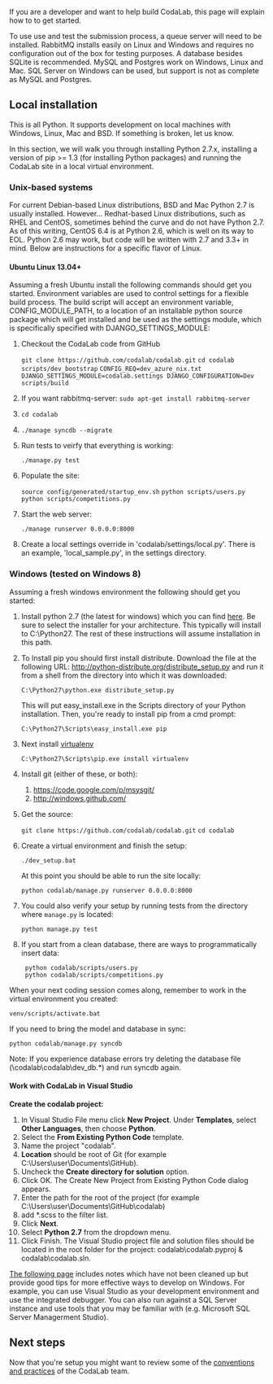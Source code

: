 If you are a developer and want to help build CodaLab, this page will explain how to to get started.

To use use and test the submission process, a queue server will need to be installed. RabbitMQ installs easily on Linux and Windows and requires no configuration out of the box for testing purposes. A database besides SQLite is recommended. MySQL and Postgres work on Windows, Linux and Mac. SQL Server on Windows can be used, but support is not as complete as MySQL and Postgres.

## Local installation

This is all Python. It supports development on local machines with Windows, Linux, Mac and BSD. If something is broken, let us know.

In this section, we will walk you through installing Python 2.7.x, installing a version of pip >= 1.3 (for installing Python packages) and running the CodaLab site in a local virtual environment.

### Unix-based systems

For current Debian-based Linux distributions, BSD and Mac Python 2.7 is usually installed. However... Redhat-based Linux distributions, such as RHEL and CentOS, sometimes behind the curve and do not have Python 2.7. As of this writing, CentOS 6.4 is at Python 2.6, which is well on its way to EOL. Python 2.6 may work, but code will be written with 2.7 and 3.3+ in mind. Below are instructions for a specific flavor of Linux.

#### Ubuntu Linux 13.04+

Assuming a fresh Ubuntu install the following commands should get you started. Environment variables are used to control settings for a flexible build process. The build script will accept an environment variable, CONFIG_MODULE_PATH, to a location of an installable python source package which will get installed and be used as the settings module, which is specifically specified with DJANGO_SETTINGS_MODULE:

1. Checkout the CodaLab code from GitHub

    `git clone https://github.com/codalab/codalab.git`
    `cd codalab`
    `scripts/dev_bootstrap`
    `CONFIG_REQ=dev_azure_nix.txt DJANGO_SETTINGS_MODULE=codalab.settings DJANGO_CONFIGURATION=Dev scripts/build`

1. If you want rabbitmq-server:
   `sudo apt-get install rabbitmq-server`

1.  `cd codalab`

1. `./manage syncdb --migrate`

1. Run tests to veirfy that everything is working:
 
   `./manage.py test`

1. Populate the site:
        
     `source config/generated/startup_env.sh`
     `python scripts/users.py`
     `python scripts/competitions.py`

1. Start the web server:

    `./manage runserver 0.0.0.0:8000`

1. Create a local settings override in 'codalab/settings/local.py'. There is an example, 'local_sample.py', in the settings directory.

### Windows (tested on Windows 8)

Assuming a fresh windows environment the following should get you started:

1. Install python 2.7 (the latest for windows) which you can find [here](http://www.python.org/download/releases/). Be sure to select the installer for your architecture. This typically will install to C:\Python27. The rest of these instructions will assume installation in this path.
1. To Install pip you should first install distribute. Download the file at the following URL:
   http://python-distribute.org/distribute_setup.py and run it from a shell from the directory into which it was downloaded:

   `C:\Python27\python.exe distribute_setup.py`

   This will put easy_install.exe in the Scripts directory of your Python installation. Then, you're ready to install pip from a cmd prompt:

   `C:\Python27\Scripts\easy_install.exe pip`

1. Next install [virtualenv](http://www.virtualenv.org/)

   `C:\Python27\Scripts\pip.exe install virtualenv`

1. Install git (either of these, or both):
   1. https://code.google.com/p/msysgit/
   1. http://windows.github.com/
1. Get the source:

   `git clone https://github.com/codalab/codalab.git`
   `cd codalab`

1. Create a virtual environment and finish the setup:

   `./dev_setup.bat`

   At this point you should be able to run the site locally:

   `python codalab/manage.py runserver 0.0.0.0:8000`

1. You could also verify your setup by running tests from the directory where `manage.py` is located: 

   `python manage.py test`

1. If you start from a clean database, there are ways to programmatically insert data:

        python codalab/scripts/users.py
        python codalab/scripts/competitions.py

When your next coding session comes along, remember to work in the virtual environment you created:

   `venv/scripts/activate.bat`

If you need to bring the model and database in sync:

   `python codalab/manage.py syncdb`

Note: If you experience database errors try deleting the database file (\codalab\codalab\dev_db.*) and run syncdb again.

#### Work with CodaLab in Visual Studio
**Create the codalab project:**

1. In Visual Studio File menu click **New Project**. Under **Templates**, select **Other Languages**, then choose **Python**.
2. Select the **From Existing Python Code** template.
3. Name the project "codalab".
4. **Location** should be root of Git (for example C:\Users\user\Documents\GitHub\).
5. Uncheck the **Create directory for solution** option.
6. Click OK. The Create New Project from Existing Python Code dialog appears.
7. Enter the path for the root of the project (for example C:\Users\user\Documents\GitHub\codalab)
8. add *.scss to the filter list.
9. Click **Next**.
10. Select **Python 2.7** from the dropdown menu.
11. Click Finish. The Visual Studio project file and solution files should be located in the root folder for the project: codalab\codalab.pyproj & codalab\codalab.sln.


[The following page](https://github.com/codalab/codalab/wiki/Notes-for-local-setup-on-windows) includes notes which have not been cleaned up but provide good tips for more effective ways to develop on Windows. For example, you can use Visual Studio as your development environment and use the integrated debugger. You can also run against a SQL Server instance and use tools that you may be familiar with (e.g. Microsoft SQL Server Managerment Studio).

## Next steps

Now that you're setup you might want to review some of the [conventions and practices](https://github.com/codalab/codalab/wiki/22.-CodaLab-Conventions-for-Developers) of the CodaLab team.